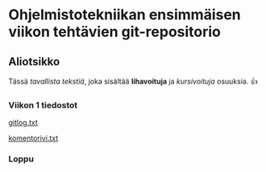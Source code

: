 # Ohjelmistotekniikan ensimmäisen viikon tehtävien git-repositorio

## Aliotsikko

Tässä _tavallista tekstiä_, joka sisältää **lihavoituja** ja _kursivoituja_ osuuksia. :+1:

### Viikon 1 tiedostot

[gitlog.txt](https://github.com/0tso/ot-harjoitustyo/blob/main/laskarit/viikko1/gitlog.txt)

[komentorivi.txt](https://github.com/0tso/ot-harjoitustyo/blob/main/laskarit/viikko1/komentorivi.txt)

### Loppu

